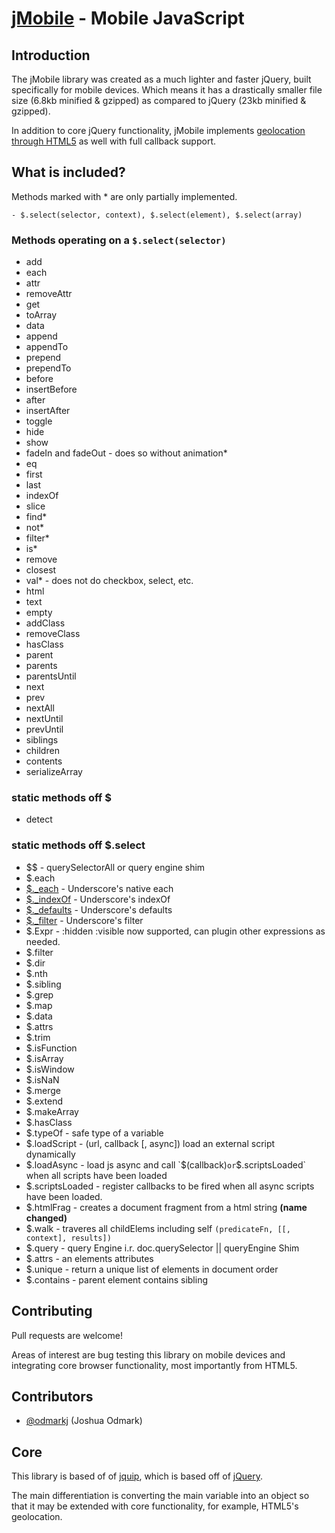 [jMobile](http://jmobile.isell.com/) - Mobile JavaScript
==================================================

## Introduction

The jMobile library was created as a much lighter and faster jQuery, built specifically for mobile devices. Which means it has a drastically smaller file size (6.8kb minified & gzipped) as compared to jQuery (23kb minified & gzipped).

In addition to core jQuery functionality, jMobile implements [geolocation through HTML5](http://dev.w3.org/geo/api/spec-source.html) as well with full callback support.

## What is included?

Methods marked with * are only partially implemented.

	- $.select(selector, context), $.select(element), $.select(array)

### Methods operating on a `$.select(selector)`
  
  - add
  - each
  - attr
  - removeAttr
  - get
  - toArray
  - data
  - append
  - appendTo
  - prepend
  - prependTo
  - before
  - insertBefore
  - after
  - insertAfter
  - toggle
  - hide
  - show
  - fadeIn and fadeOut - does so without animation*
  - eq
  - first
  - last
  - indexOf
  - slice
  - find*
  - not*
  - filter*
  - is*
  - remove
  - closest
  - val* - does not do checkbox, select, etc.
  - html
  - text
  - empty
  - addClass
  - removeClass
  - hasClass
  - parent
  - parents
  - parentsUntil
  - next
  - prev
  - nextAll
  - nextUntil
  - prevUntil
  - siblings
  - children
  - contents
  - serializeArray

### static methods off $

  - detect

### static methods off $.select
  
  - $$ - querySelectorAll or query engine shim
  - $.each 
  - [$._each](http://documentcloud.github.com/underscore/#each) - Underscore's native each
  - [$._indexOf](http://documentcloud.github.com/underscore/#indexOf) - Underscore's indexOf
  - [$._defaults](http://documentcloud.github.com/underscore/#defaults) - Underscore's defaults
  - [$._filter](http://documentcloud.github.com/underscore/#filter) - Underscore's filter
  - $.Expr - :hidden :visible now supported, can plugin other expressions as needed.
  - $.filter
  - $.dir
  - $.nth
  - $.sibling
  - $.grep
  - $.map
  - $.data
  - $.attrs
  - $.trim
  - $.isFunction
  - $.isArray
  - $.isWindow
  - $.isNaN
  - $.merge
  - $.extend
  - $.makeArray
  - $.hasClass
  - $.typeOf - safe type of a variable
  - $.loadScript - (url, callback [, async]) load an external script dynamically
  - $.loadAsync - load js async and call `$(callback)` or `$.scriptsLoaded` when all scripts have been loaded
  - $.scriptsLoaded - register callbacks to be fired when all async scripts have been loaded.
  - $.htmlFrag - creates a document fragment from a html string **(name changed)**
  - $.walk - traveres all childElems including self `(predicateFn, [[, context], results])`
  - $.query - query Engine i.r. doc.querySelector || queryEngine Shim
  - $.attrs - an elements attributes
  - $.unique - return a unique list of elements in document order
  - $.contains - parent element contains sibling

## Contributing

Pull requests are welcome!

Areas of interest are bug testing this library on mobile devices and integrating core browser functionality, most importantly from HTML5.

## Contributors

- [@odmarkj](https://github.com/odmarkj) (Joshua Odmark)

## Core

This library is based of of [jquip](http://github.com/mythz/jquip), which is based off of [jQuery](http://github.com/jquery/jquery).

The main differentiation is converting the main variable into an object so that it may be extended with core functionality, for example, HTML5's geolocation.
